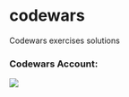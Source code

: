 # codewars
Codewars exercises solutions

### Codewars Account:
<p>
<a href="https://www.codewars.com/users/stonarini"><img src="https://www.codewars.com/users/stonarini/badges/large"/></a>
</p>